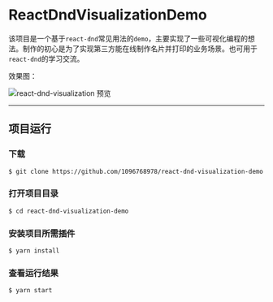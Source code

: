 # ReactDndVisualizationDemo
该项目是一个基于`react-dnd`常见用法的`demo`，主要实现了一些可视化编程的想法。制作的初心是为了实现第三方能在线制作名片并打印的业务场景。也可用于`react-dnd`的学习交流。

效果图：

![react-dnd-visualization 预览](https://github.com/1096768978/react-dnd-visualization-demo/blob/master/react-dnd-visualization%20%E6%95%88%E6%9E%9C%E5%9B%BE.gif?raw=true)

-----
## 项目运行

### 下载
```bash
$ git clone https://github.com/1096768978/react-dnd-visualization-demo.git
```

### 打开项目目录

```bash
$ cd react-dnd-visualization-demo
```

### 安装项目所需插件

```bash
$ yarn install
```

### 查看运行结果

```bash
$ yarn start
```
